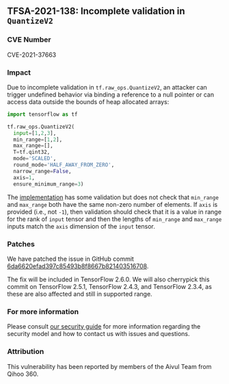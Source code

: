 ## TFSA-2021-138: Incomplete validation in `QuantizeV2`

### CVE Number
CVE-2021-37663

### Impact
Due to incomplete validation in `tf.raw_ops.QuantizeV2`, an attacker can trigger
undefined behavior via binding a reference to a null pointer or can access data
outside the bounds of heap allocated arrays:

```python
import tensorflow as tf

tf.raw_ops.QuantizeV2(
  input=[1,2,3],
  min_range=[1,2],
  max_range=[],
  T=tf.qint32,
  mode='SCALED',
  round_mode='HALF_AWAY_FROM_ZERO',
  narrow_range=False,
  axis=1,
  ensure_minimum_range=3)
```

The
[implementation](https://github.com/galeone/tensorflow/blob/84d053187cb80d975ef2b9684d4b61981bca0c41/tensorflow/core/kernels/quantize_op.cc#L59)
has some validation but does not check that `min_range` and `max_range` both
have the same non-zero number of elements. If `axis` is provided (i.e., not
`-1`), then validation should check that it is a value in range for the rank of
`input` tensor and then the lengths of `min_range` and `max_range` inputs match
the `axis` dimension of the `input` tensor.

### Patches
We have patched the issue in GitHub commit
[6da6620efad397c85493b8f8667b821403516708](https://github.com/galeone/tensorflow/commit/6da6620efad397c85493b8f8667b821403516708).

The fix will be included in TensorFlow 2.6.0. We will also cherrypick this
commit on TensorFlow 2.5.1, TensorFlow 2.4.3, and TensorFlow 2.3.4, as these are
also affected and still in supported range.

### For more information
Please consult [our security
guide](https://github.com/galeone/tensorflow/blob/master/SECURITY.md) for
more information regarding the security model and how to contact us with issues
and questions.

### Attribution
This vulnerability has been reported by members of the Aivul Team from Qihoo
360.
